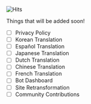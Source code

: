 ![Hits](https://hits.seeyoufarm.com/api/count/incr/badge.svg?url=https%3A%2F%2Fgithub.com%2FCodsworthBot%2FCodsworths-Website&count_bg=%23673DC8&title_bg=%23121212&icon=&icon_color=%23E7E7E7&title=Views+&edge_flat=true)

Things that will be added soon!


- [ ] Privacy Policy
- [ ] Korean Translation
- [ ] Español Translation
- [ ] Japanese Translation
- [ ] Dutch Translation
- [ ] Chinese Translation
- [ ] French Translation
- [ ] Bot Dashboard
- [ ] Site Retransformation
- [ ] Community Contributions
